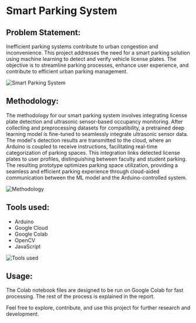 # Smart Parking System

## Problem Statement:

Inefficient parking systems contribute to urban congestion and inconvenience. This project addresses the need for a smart parking solution using machine learning to detect and verify vehicle license plates. The objective is to streamline parking processes, enhance user experience, and contribute to efficient urban parking management.

![Smart Parking System](https://github.com/msamiullah1080/My-Projects/assets/125732093/90e4b870-1a21-408a-92ce-0829641e51a0)

## Methodology:

The methodology for our smart parking system involves integrating license plate detection and ultrasonic sensor-based occupancy monitoring. After collecting and preprocessing datasets for compatibility, a pretrained deep learning model is fine-tuned to seamlessly integrate ultrasonic sensor data. The model's detection results are transmitted to the cloud, where an Arduino is coupled to receive instructions, facilitating real-time categorization of parking spaces. This integration links detected license plates to user profiles, distinguishing between faculty and student parking. The resulting prototype optimizes parking space utilization, providing a seamless and efficient parking experience through cloud-aided communication between the ML model and the Arduino-controlled system.

![Methodology](https://github.com/msamiullah1080/My-Projects/assets/125732093/ceb01dfd-ab7a-4f4c-851c-8c5be1f63c42)

## Tools used:

- Arduino
- Google Cloud
- Google Colab
- OpenCV
- JavaScript

![Tools used](https://github.com/msamiullah1080/My-Projects/assets/125732093/6c78471d-8c56-45d6-81ec-e28a9e6238f7)


## Usage:

The Colab notebook files are designed to be run on Google Colab for fast processing. The rest of the process is explained in the report.


Feel free to explore, contribute, and use this project for further research and development.
